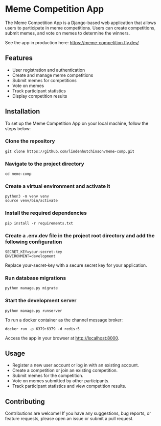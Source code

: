 # Meme Competition App

The Meme Competition App is a Django-based web application that allows users to participate in meme competitions. Users can create competitions, submit memes, and vote on memes to determine the winners.

See the app in production here: <https://meme-competition.fly.dev/>

## Features

- User registration and authentication
- Create and manage meme competitions
- Submit memes for competitions
- Vote on memes
- Track participant statistics
- Display competition results

## Installation

To set up the Meme Competition App on your local machine, follow the steps below:

### Clone the repository

    git clone https://github.com/lindenhutchinson/meme-comp.git

### Navigate to the project directory

    cd meme-comp

### Create a virtual environment and activate it

    python3 -m venv venv
    source venv/bin/activate

### Install the required dependencies

    pip install -r requirements.txt

### Create a .env.dev file in the project root directory and add the following configuration

    SECRET_KEY=your-secret-key
    ENVIRONMENT=development

Replace your-secret-key with a secure secret key for your application.

### Run database migrations

    python manage.py migrate

### Start the development server

    python manage.py runserver

To run a docker container as the channel message broker:

    docker run -p 6379:6379 -d redis:5

Access the app in your browser at <http://localhost:8000>.

## Usage

- Register a new user account or log in with an existing account.
- Create a competition or join an existing competition.
- Submit memes for the competition.
- Vote on memes submitted by other participants.
- Track participant statistics and view competition results.

## Contributing

Contributions are welcome! If you have any suggestions, bug reports, or feature requests, please open an issue or submit a pull request.
